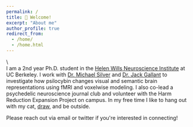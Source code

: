 ```yaml
---
permalink: /
title: 👋 Welcome!
excerpt: "About me"
author_profile: true
redirect_from: 
  - /home/
  - /home.html
---
```

\  
I am a 2nd year Ph.D. student in the [Helen Wills Neuroscience Institute](https://neuroscience.berkeley.edu/) at UC Berkeley. I work with [Dr. Michael Silver](https://argentum.ucbso.berkeley.edu/) and [Dr. Jack Gallant](https://www.gallantlab.org) to investigate how psilocybin changes visual and semantic brain representations using fMRI and voxelwise modeling. I also co-lead a psychedelic neuroscience journal club and volunteer with the Harm Reduction Expansion Project on campus. In my free time I like to hang out with my cat, [draw](https://www.instagram.com/glitterphysics/), and be outside.  
  
Please reach out via email or twitter if you're interested in connecting!  
